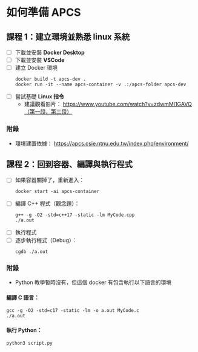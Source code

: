 # 如何準備 APCS

## 課程 1：建立環境並熟悉 linux 系統
- [ ] 下載並安裝 **Docker Desktop**
- [ ] 下載並安裝 **VSCode**
- [ ] 建立 Docker 環境
  ```shell
  docker build -t apcs-dev .
  docker run -it --name apcs-container -v .:/apcs-folder apcs-dev
  ```
- [ ] 嘗試基礎 **Linux 指令**
  - 建議觀看影片： https://www.youtube.com/watch?v=zdwmMl1GAVQ（第一段、第三段）

### 附錄
- 環境建置依據： https://apcs.csie.ntnu.edu.tw/index.php/environment/

## 課程 2：回到容器、編譯與執行程式
- [ ] 如果容器關掉了，重新進入：
  ```shell
  docker start -ai apcs-container
  ```
- [ ] 編譯 C++ 程式（觀念題）：
  ```shell
  g++ -g -O2 -std=c++17 -static -lm MyCode.cpp
  ./a.out
  ```
- [ ] 執行程式
- [ ] 逐步執行程式（Debug）：
  ```shell
  cgdb ./a.out
  ```

### 附錄
- Python 教學暫時沒有，但這個 docker 有包含執行以下語言的環境
#### 編譯 C 語言：
```shell
gcc -g -O2 -std=c17 -static -lm -o a.out MyCode.c
./a.out
```
#### 執行 Python：
```shell
python3 script.py
```
